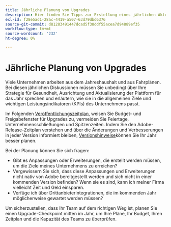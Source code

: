 ```yaml
---
title: Jährliche Planung von Upgrades
description: Hier finden Sie Tipps zur Erstellung eines jährlichen Aktualisierungsplans für Ihr Adobe Commerce- oder Magento Open Source-Projekt.
exl-id: f28e5ad1-28ac-4419-a507-63d79dbd6376
source-git-commit: d81283491447dcad5f38ddf55acea7d94889ef35
workflow-type: tm+mt
source-wordcount: '232'
ht-degree: 0%

---
```


# Jährliche Planung von Upgrades

Viele Unternehmen arbeiten aus dem Jahreshaushalt und aus Fahrplänen. Bei diesen jährlichen Diskussionen müssen Sie unbedingt über Ihre Strategie für Gesundheit, Ausrichtung und Aktualisierung der Plattform für das Jahr sprechen und erläutern, wie sie in die allgemeinen Ziele und wichtigen Leistungsindikatoren (KPIs) des Unternehmens passt.

Im Folgenden [Veröffentlichungszeitplan](https://devdocs.magento.com/release/), weisen Sie Budget- und Freigabefenster für Upgrades zu, vermeiden Sie Feiertage, Unternehmensschließungen und Spitzenzeiten. Indem Sie den Adobe-Release-Zeitplan verstehen und über die Änderungen und Verbesserungen in jeder Version informiert bleiben, [Versionshinweise](https://devdocs.magento.com/guides/v2.4/release-notes/bk-release-notes.html)können Sie Ihr Jahr besser planen.

Bei der Planung können Sie sich fragen:

- Gibt es Anpassungen oder Erweiterungen, die erstellt werden müssen, um die Ziele meines Unternehmens zu erreichen?
- Vergewissern Sie sich, dass diese Anpassungen und Erweiterungen nicht nativ von Adobe bereitgestellt werden und sich nicht in einer kommenden Version befinden? Wenn sie es sind, kann ich meiner Firma vielleicht Zeit und Geld einsparen.
- Verfüge ich über Drittanbieterintegrationen, die im kommenden Jahr möglicherweise gewartet werden müssen?

Um sicherzustellen, dass Ihr Team auf dem richtigen Weg ist, planen Sie einen Upgrade-Checkpoint mitten im Jahr, um Ihre Pläne, Ihr Budget, Ihren Zeitplan und die Kapazität des Teams zu überprüfen.
